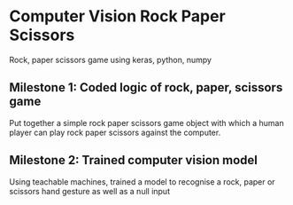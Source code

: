 # Computer Vision Rock Paper Scissors
Rock, paper scissors game using keras, python, numpy

## Milestone 1: Coded logic of rock, paper, scissors game
Put together a simple rock paper scissors game object with which a human player can play rock paper scissors against the computer.

## Milestone 2: Trained computer vision model
Using teachable machines, trained a model to recognise a rock, paper or scissors hand gesture as well as a null input

